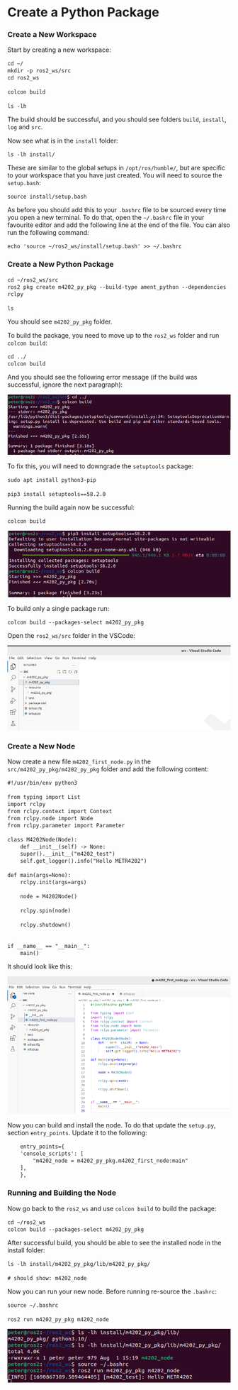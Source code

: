 # Create a Python Package

### Create a New Workspace

Start by creating a new workspace:

    cd ~/
    mkdir -p ros2_ws/src
    cd ros2_ws
    
    colcon build
    
    ls -lh

The build should be successful, and you should see folders `build`, `install`, `log` and `src`.

Now see what is in the `install` folder:
    
    ls -lh install/

These are similar to the global setups in `/opt/ros/humble/`, but are specific to your workspace that you have just created.
You will need to source the `setup.bash`:

    source install/setup.bash

As before you should add this to your `.bashrc` file to be sourced every time you open a new terminal. To do that, open the `~/.bashrc` file in your favourite editor and add the following line at the end of the file.
You can also run the following command:

    echo 'source ~/ros2_ws/install/setup.bash' >> ~/.bashrc

### Create a New Python Package

    cd ~/ros2_ws/src
    ros2 pkg create m4202_py_pkg --build-type ament_python --dependencies rclpy

    ls

You should see `m4202_py_pkg` folder.

To build the package, you need to move up to the `ros2_ws` folder and run `colcon build`:

    cd ../
    colcon build
    
And you should see the following error message (if the build was successful, ignore the next paragraph):

![Build Failed](resources/create_package_01.png)

To fix this, you will need to downgrade the `setuptools` package:

    sudo apt install python3-pip
    
    pip3 install setuptools==58.2.0
    
Running the build again now be successful:

    colcon build
    
![Build Successful](resources/create_package_02.png)

To build only a single package run:

    colcon build --packages-select m4202_py_pkg
    
Open the `ros2_ws/src` folder in the VSCode:

![VSCode](resources/create_package_03.png)

### Create a New Node

Now create a new file `m4202_first_node.py` in the `src/m4202_py_pkg/m4202_py_pkg` folder and add the following content:

    #!/usr/bin/env python3

    from typing import List
    import rclpy
    from rclpy.context import Context
    from rclpy.node import Node
    from rclpy.parameter import Parameter

    class M4202Node(Node):
        def __init__(self) -> None:
        super().__init__("m4202_test")
        self.get_logger().info("Hello METR4202")

    def main(args=None):
        rclpy.init(args=args)

        node = M4202Node()

        rclpy.spin(node)

        rclpy.shutdown()


    if __name__ == "__main__":
        main()
        
    
It should look like this:

![First node](resources/create_package_04.png)

Now you can build and install the node. To do that update the `setup.py`, section `entry_points`. Update it to the following:

        entry_points={
        'console_scripts': [
            "m4202_node = m4202_py_pkg.m4202_first_node:main"
        ],
        },
        
### Running and Building the Node

Now go back to the `ros2_ws` and use `colcon build` to build the package:

    cd ~/ros2_ws
    colcon build --packages-select m4202_py_pkg
    
After successful build, you should be able to see the installed node in the install folder:

    ls -lh install/m4202_py_pkg/lib/m4202_py_pkg/
    
    # should show: m4202_node
    
Now you can run your new node. Before running re-source the `.bashrc`:

    source ~/.bashrc
    
    ros2 run m4202_py_pkg m4202_node
    
    
![First node](resources/create_package_05.png)    





